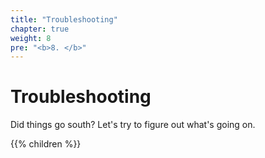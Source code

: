 ```yaml
---
title: "Troubleshooting"
chapter: true
weight: 8
pre: "<b>8. </b>"
---
```


# Troubleshooting

Did things go south? Let's try to figure out what's going on.

{{% children %}}

